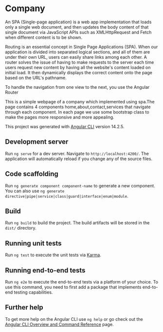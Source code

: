 # Company

An SPA (Single-page application) is a web app implementation that loads only a single web document, and then updates the body content of that single document via JavaScript APIs such as XMLHttpRequest and Fetch when different content is to be shown.

Routing is an essential concept in Single Page Applications (SPA). When our application is divided into separated logical sections, and all of them are under their own URL, users can easily share links among each other.
A router solves the issue of having to make requests to the server each time users request new content by having all the website's content loaded on initial load. It then dynamically displays the correct content onto the page based on the URL's pathname.

To handle the navigation from one view to the next, you use the Angular Router 

This is a simple webpage of a company which implemented using spa.The page contains 4 components home,about,contact,services that navigate through each component. In each page we use some bootstrap class to make the pages more responsive and more appealing.

This project was generated with [Angular CLI](https://github.com/angular/angular-cli) version 14.2.5.

## Development server

Run `ng serve` for a dev server. Navigate to `http://localhost:4200/`. The application will automatically reload if you change any of the source files.

## Code scaffolding

Run `ng generate component component-name` to generate a new component. You can also use `ng generate directive|pipe|service|class|guard|interface|enum|module`.

## Build

Run `ng build` to build the project. The build artifacts will be stored in the `dist/` directory.

## Running unit tests

Run `ng test` to execute the unit tests via [Karma](https://karma-runner.github.io).

## Running end-to-end tests

Run `ng e2e` to execute the end-to-end tests via a platform of your choice. To use this command, you need to first add a package that implements end-to-end testing capabilities.

## Further help

To get more help on the Angular CLI use `ng help` or go check out the [Angular CLI Overview and Command Reference](https://angular.io/cli) page.
